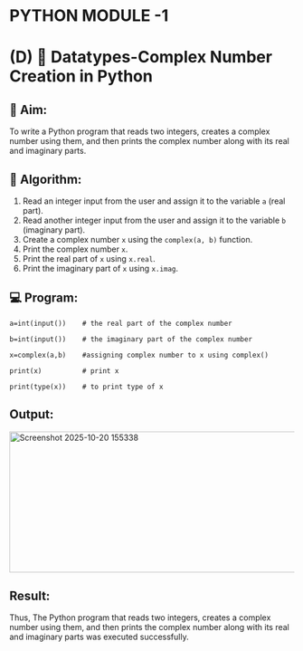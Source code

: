 # PYTHON MODULE -1
# (D) 🧮 Datatypes-Complex Number Creation in Python

## 🎯 Aim:
To write a Python program that reads two integers, creates a complex number using them, and then prints the complex number along with its real and imaginary parts.

## 🧠 Algorithm:
1. Read an integer input from the user and assign it to the variable `a` (real part).
2. Read another integer input from the user and assign it to the variable `b` (imaginary part).
3. Create a complex number `x` using the `complex(a, b)` function.
4. Print the complex number `x`.
5. Print the real part of `x` using `x.real`.
6. Print the imaginary part of `x` using `x.imag`.

## 💻 Program:

    a=int(input())    # the real part of the complex number

    b=int(input())    # the imaginary part of the complex number

    x=complex(a,b)    #assigning complex number to x using complex()

    print(x)          # print x

    print(type(x))    # to print type of x

## Output:

<img width="718" height="249" alt="Screenshot 2025-10-20 155338" src="https://github.com/user-attachments/assets/e41bcf32-5282-4d68-a4a4-ce99a6751b6a" />


## Result:
Thus, The Python program that reads two integers, creates a complex number using them, and then prints the complex number along with its real and imaginary parts was executed successfully.
